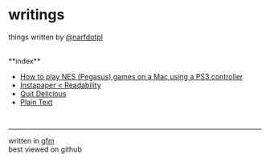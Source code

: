 writings
========

things written by [@narfdotpl](http://narf.pl/)


<br>
**index**

- [How to play NES (Pegasus) games on a Mac using a PS3 controller](pegasus.md)
- [Instapaper &lt; Readability](instapaper.md)
- [Quit Delicious](quit-delicious.md)
- [Plain Text](plain-text.md)


<br><hr>

written in [gfm][]<br>
best viewed on github

  [gfm]: https://help.github.com/articles/github-flavored-markdown
